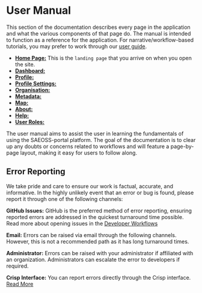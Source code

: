# User Manual

<!-- This is a manual for the user to be able to get a great understanding of what the platform does and how it works. Go into GREAT detail here. Guide entries should link to this -->

This section of the documentation describes every page in the application and
what the various components of that page do. The manual is intended to function
as a reference for the application. For narrative/workflow-based tutorials,
you may prefer to work through our [user guide](../guide/index.md).

* **[Home Page:](./home.md)** This is the `landing page` that you arrive on when you open the site.
* **[Dashboard:](./dashboard.md)**
* **[Profile:](./profile-page.md)**
* **[Profile Settings:](./profile-settings.md)**
* **[Organisation:]()**
* **[Metadata:]()**
* **[Map:]()**
* **[About:]()**
* **[Help:]()**
* **[User Roles:]()**

The user manual aims to assist the user in learning the fundamentals of using the SAEOSS-portal platform. The goal of the documentation is to clear up any doubts or concerns related to workflows and will feature a page-by-page layout, making it easy for users to follow along.

## Error Reporting

We take pride and care to ensure our work is factual, accurate, and informative. In the highly unlikely event that an error or bug is found, please report it through one of the following channels:

**GitHub Issues:** GitHub is the preferred method of error reporting, ensuring reported errors are addressed in the quickest turnaround time possible. Read more about opening issues in the [Developer Workflows](../../developer/guide/workflows.md)

**Email:** Errors can be raised via email through the following channels. However, this is not a recommended path as it has long turnaround times.

<!-- We need permission to do this before implementing the mails

- info@kartoza.com
- example@sansa.com
- example@saeonn.com -->

**Administrator:** Errors can be raised with your administrator if affiliated with an organization. Administrators can escalate the error to developers if required.

**Crisp Interface:** You can report errors directly through the Crisp interface. [Read More](./home.md#crisp-interface)
